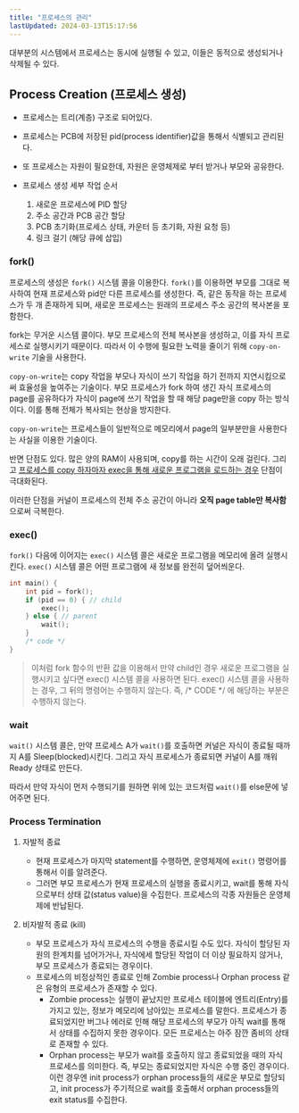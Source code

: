 ```yaml
---
title: "프로세스의 관리"
lastUpdated: 2024-03-13T15:17:56
---
```


대부분의 시스템에서 프로세스는 동시에 실행될 수 있고, 이들은 동적으로 생성되거나 삭제될 수 있다. 

## Process Creation (프로세스 생성)

- 프로세스는 트리(계층) 구조로 되어있다. 
- 프로세스는 PCB에 저장된 pid(process identifier)값을 통해서 식별되고 관리된다.
- 또 프로세스는 자원이 필요한데, 자원은 운영체제로 부터 받거나 부모와 공유한다. 

- 프로세스 생성 세부 작업 순서
  1. 새로운 프로세스에 PID 할당
  2. 주소 공간과 PCB 공간 할당
  3. PCB 초기화(프로세스 상태, 카운터 등 초기화, 자원 요청 등)
  4. 링크 걸기 (해당 큐에 삽입) 

### fork()

프로세스의 생성은 `fork()` 시스템 콜을 이용한다. `fork()`를 이용하면 부모를 그대로 복사하여 현재 프로세스와 pid만 다른 프로세스를 생성한다. 즉, 같은 동작을 하는 프로세스가 두 개 존재하게 되며, 새로운 프로세스는 원래의 프로세스 주소 공간의 복사본을 포함한다. 

fork는 무거운 시스템 콜이다. 부모 프로세스의 전체 복사본을 생성하고, 이를 자식 프로세스로 실행시키기 때문이다. 따라서 이 수행에 필요한 노력을 줄이기 위해 `copy-on-write` 기술을 사용한다.  

`copy-on-write`는 copy 작업을 부모나 자식이 쓰기 작업을 하기 전까지 지연시킴으로써 효율성을 높여주는 기술이다. 부모 프로세스가 fork 하여 생긴 자식 프로세스의 page를 공유하다가 자식이 page에 쓰기 작업을 할 때 해당 page만을 copy 하는 방식이다. 이를 통해 전체가 복사되는 현상을 방지한다.

`copy-on-write`는 프로세스들이 일반적으로 메모리에서 page의 일부분만을 사용한다는 사실을 이용한 기술이다. 

반면 단점도 있다. 많은 양의 RAM이 사용되며, copy를 하는 시간이 오래 걸린다. 그리고 <u>프로세스를 copy 하자마자 exec을 통해 새로운 프로그램을 로드하는 경우</u> 단점이 극대화된다.

이러한 단점을 커널이 프로세스의 전체 주소 공간이 아니라 **오직 page table만 복사함**으로써 극복한다.

### exec()

`fork()` 다음에 이어지는 `exec()` 시스템 콜은 새로운 프로그램을 메모리에 올려 실행시킨다. `exec()` 시스템 콜은 어떤 프로그램에 새 정보를 완전히 덮어씌운다.

```c
int main() {
    int pid = fork();
    if (pid == 0) { // child
        exec();
    } else { // parent
        wait();
    }
    /* code */
}
```

> 이처럼 fork 함수의 반환 값을 이용해서 만약 child인 경우 새로운 프로그램을 실행시키고 싶다면 exec() 시스템 콜을 사용하면 된다. exec() 시스템 콜을 사용하는 경우, 그 뒤의 명령어는 수행하지 않는다. 즉, /* CODE */ 에 해당하는 부분은 수행하지 않는다.

### wait

`wait()` 시스템 콜은, 만약 프로세스 A가 `wait()`를 호출하면 커널은 자식이 종료될 때까지 A를 Sleep(blocked)시킨다. 그리고 자식 프로세스가 종료되면 커널이 A를 깨워 Ready 상태로 만든다. 

따라서 만약 자식이 먼저 수행되기를 원하면 위에 있는 코드처럼 `wait()`를 else문에 넣어주면 된다. 

### Process Termination

1. 자발적 종료
    - 현재 프로세스가 마지막 statement를 수행하면, 운영체제에 `exit()` 명령어를 통해서 이를 알려준다.
    - 그러면 부모 프로세스가 현재 프로세스의 실행을 종료시키고, wait를 통해 자식으로부터 상태 값(status value)을 수집한다. 프로세스의 각종 자원들은 운영체제에 반납된다. 

2. 비자발적 종료 (kill)
    - 부모 프로세스가 자식 프로세스의 수행을 종료시킬 수도 있다. 자식이 할당된 자원의 한계치를 넘어가거나, 자식에세 할당된 작업이 더 이상 필요하지 않거나, 부모 프로세스가 종료되는 경우이다.
    - 프로세스의 비정상적인 종료로 인해 Zombie process나 Orphan process 같은 유형의 프로세스가 존재할 수 있다.
      - Zombie process는 실행이 끝났지만 프로세스 테이블에 엔트리(Entry)를 가지고 있는, 정보가 메모리에 남아있는 프로세스를 말한다. 프로세스가 종료되었지만 버그나 에러로 인해 해당 프로세스의 부모가 아직 wait를 통해서 상태를 수집하지 못한 경우이다. 모든 프로세스는 아주 잠깐 좀비의 상태로 존재할 수 있다. 
      - Orphan process는 부모가 wait를 호출하지 않고 종료되었을 때의 자식 프로세스를 의미한다. 즉, 부모는 종료되었지만 자식은 수행 중인 경우이다. 이런 경우엔 init process가 orphan process들의 새로운 부모로 할당되고, init process가 주기적으로 wait를 호출해서 orphan process들의 exit status를 수집한다. 